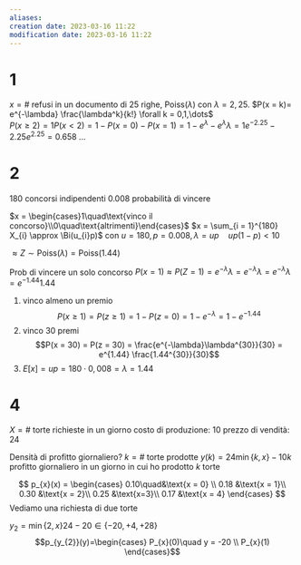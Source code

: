 ```yaml
---
aliases: 
creation date: 2023-03-16 11:22
modification date: 2023-03-16 11:22
---
```


# 1
$x = \#$ refusi in un documento di $25$ righe, $\text{Poiss}(\lambda)$ con $\lambda = 2,25$. $P(x = k)=  e^{-\lambda} \frac{\lambda^k}{k!} \forall k = 0,1,\dots$  
$P(x \geq 2) = 1 P(x < 2) = 1 - P(x = 0) - P(x=1) = 1 - e^\lambda - e^\lambda \lambda = 1 e^{-2.25} - 2.25e^{2.25}=0.658$
...
# 2
180 concorsi indipendenti
0.008 probabilità di vincere  

$x = \begin{cases}1\quad\text{vinco il concorso}\\0\quad\text{altrimenti}\end{cases}$
$x = \sum_{i = 1}^{180} X_{i} \approx \Bi(u_{i}p)$ con $u = 180, p = 0.008, \lambda = up\quad up(1 -p)< 10$

$\approx Z \sim \text{Poiss}(\lambda) = \text{Poiss(1.44)}$

Prob di vincere un solo concorso
$P(x = 1) \approx P(Z = 1) = e^{-\lambda}\lambda = e^{-\lambda}\lambda = e^{ -\lambda }\lambda=e^{ -1.44 }1.44$   


1. vinco almeno un premio
   $$P(x \geq 1) = P(z \geq 1) = 1 - P(z =0) = 1 - e^{ -\lambda } = 1 - e^{-1.44}$$
2. vinco 30 premi
   $$P(x = 30) = P(z = 30) = \frac{e^{-\lambda}\lambda^{30}}{30} = e^{1.44} \frac{1.44^{30}}{30}$$
3.  $E[x] = up = 180 \cdot 0,008 = \lambda = 1.44$

# 4
$X = \#$ torte richieste in un giorno
costo di produzione: $10$
prezzo di vendità: $24$

Densità di profitto giornaliero?
$k = \#$ torte prodotte
$y(k) = 24\min\left\{ k,x \right\} - 10k$ profitto giornaliero in un giorno in cui ho prodotto $k$ torte

$$
p_{x}(x) = \begin{cases}
0.10\quad&\text{x = 0} \\
0.18 &\text{x = 1}\\
0.30 &\text{x = 2}\\
0.25 &\text{x=3}\\
0.17 &\text{x = 4}
\end{cases}
$$
Vediamo una richiesta di due torte

$y_{2} = \min\left\{ 2,x \right\}24 - 20 \in \left\{ -20, +4, +28 \right\}$
$$p_{y_{2}}(y)=\begin{cases} 
P_{x}(0)\quad y = -20 \\
P_{x}(1) 
\end{cases}$$